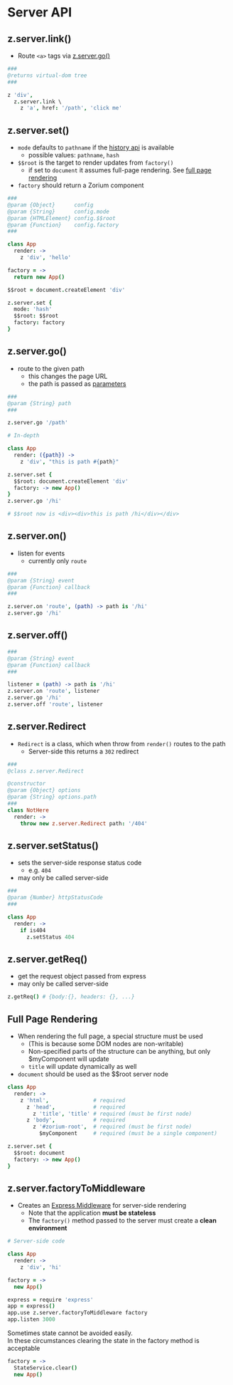 # Server API <a class="anchor" name="server"></a>

## z.server.link() <a class="anchor" name="server_link"></a>

  - Route `<a>` tags via [z.server.go()](/server/go)

```coffee
###
@returns virtual-dom tree
###

z 'div',
  z.server.link \
    z 'a', href: '/path', 'click me'
```

## z.server.set() <a class="anchor" name="server_set"></a>

  - `mode` defaults to `pathname` if the [history api](https://developer.mozilla.org/en-US/docs/Web/Guide/API/DOM/Manipulating_the_browser_history) is available
    - possible values: `pathname`, `hash`
  - `$$root` is the target to render updates from `factory()`
    - if set to `document` it assumes full-page rendering. See [full page rendering](/server/full-page-rendering)
  - `factory` should return a Zorium component

```coffee
###
@param {Object}      config
@param {String}      config.mode
@param {HTMLElement} config.$$root
@param {Function}    config.factory
###

class App
  render: ->
    z 'div', 'hello'

factory = ->
  return new App()

$$root = document.createElement 'div'

z.server.set {
  mode: 'hash'
  $$root: $$root
  factory: factory
}
```

## z.server.go() <a class="anchor" name="server_go"></a>

  - route to the given path
    - this changes the page URL
    - the path is passed as [parameters](/api/components)

```coffee
###
@param {String} path
###

z.server.go '/path'

# In-depth

class App
  render: ({path}) ->
    z 'div', "this is path #{path}"

z.server.set {
  $$root: document.createElement 'div'
  factory: -> new App()
}
z.server.go '/hi'

# $$root now is <div><div>this is path /hi</div></div>
```

## z.server.on() <a class="anchor" name="server_on"></a>

  - listen for events
    - currently only `route`

```coffee
###
@param {String} event
@param {Function} callback
###

z.server.on 'route', (path) -> path is '/hi'
z.server.go '/hi'
```

## z.server.off() <a class="anchor" name="server_off"></a>

```coffee
###
@param {String} event
@param {Function} callback
###

listener = (path) -> path is '/hi'
z.server.on 'route', listener
z.server.go '/hi'
z.server.off 'route', listener
```

## z.server.Redirect <a class="anchor" name="server_redirect"></a>

  - `Redirect` is a class, which when throw from `render()` routes to the path
    - Server-side this returns a `302` redirect

```coffee
###
@class z.server.Redirect

@constructor
@param {Object} options
@param {String} options.path
###
class NotHere
  render: ->
    throw new z.server.Redirect path: '/404'
```

## z.server.setStatus() <a class="anchor" name="server_set-status"></a>

  - sets the server-side response status code
    - e.g. `404`
  - may only be called server-side

```coffee
###
@param {Number} httpStatusCode
###

class App
  render: ->
    if is404
      z.setStatus 404
```

## z.server.getReq() <a class="anchor" name="server_get-req"></a>

  - get the request object passed from express
  - may only be called server-side

```coffee
z.getReq() # {body:{}, headers: {}, ...}
```

## Full Page Rendering <a class="anchor" name="server_full-page-rendering"></a>

  - When rendering the full page, a special structure must be used
    - (This is because some DOM nodes are non-writable)
    - Non-specified parts of the structure can be anything, but only $myComponent will update
    - `title` will update dynamically as well
  - `document` should be used as the $$root server node

```coffee
class App
  render: ->
    z 'html',              # required
      z 'head',            # required
        z 'title', 'title' # required (must be first node)
      z 'body',            # required
        z '#zorium-root',  # required (must be first node)
          $myComponent     # required (must be a single component)

z.server.set {
  $$root: document
  factory: -> new App()
}
```

## z.server.factoryToMiddleware <a class="anchor" name="server_factory-to-middleware"></a>

  - Creates an [Express Middleware](http://expressjs.com/guide/using-middleware.html) for server-side rendering
    - Note that the application **must be stateless**
    - The `factory()` method passed to the server must create a **clean environment**


```coffee
# Server-side code

class App
  render: ->
    z 'div', 'hi'

factory = ->
  new App()

express = require 'express'
app = express()
app.use z.server.factoryToMiddleware factory
app.listen 3000
```

Sometimes state cannot be avoided easily.  
In these circumstances clearing the state in the factory method is acceptable

```coffee
factory = ->
  StateService.clear()
  new App()
```
